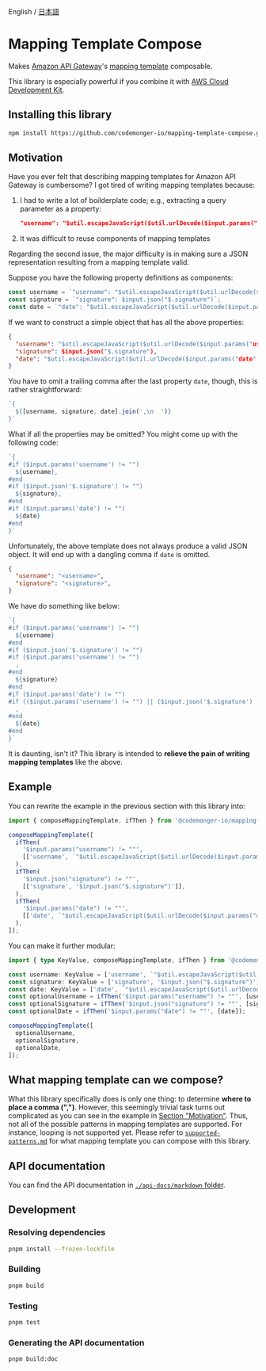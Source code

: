 English / [日本語](./README.ja.md)

# Mapping Template Compose

Makes [Amazon API Gateway](https://aws.amazon.com/api-gateway/)'s [mapping template](https://docs.aws.amazon.com/apigateway/latest/developerguide/rest-api-data-transformations.html) composable.

This library is especially powerful if you combine it with [AWS Cloud Development Kit](https://aws.amazon.com/cdk/).

## Installing this library

```sh
npm install https://github.com/codemonger-io/mapping-template-compose.git#v0.2.0
```

## Motivation

Have you ever felt that describing mapping templates for Amazon API Gateway is cumbersome?
I got tired of writing mapping templates because:
1. I had to write a lot of boilderplate code; e.g., extracting a query parameter as a property:

    ```json
    "username": "$util.escapeJavaScript($util.urlDecode($input.params("username"))).replaceAll("\\'", "'")"
    ```

2. It was difficult to reuse components of mapping templates

Regarding the second issue, the major difficulty is in making sure a JSON representation resulting from a mapping template valid.

Suppose you have the following property definitions as components:

```ts
const username = `"username": "$util.escapeJavaScript($util.urlDecode($input.params("username"))).replaceAll("\\'", "'")"`;
const signature = `"signature": $input.json("$.signature")`;
const date = `"date": "$util.escapeJavaScript($util.urlDecode($input.params("date"))).replaceAll("\\'", "'")"`;
```

If we want to construct a simple object that has all the above properties:

```json
{
  "username": "$util.escapeJavaScript($util.urlDecode($input.params("username"))).replaceAll("\\'", "'")",
  "signature": $input.json("$.signature"),
  "date": "$util.escapeJavaScript($util.urlDecode($input.params("date"))).replaceAll("\\'", "'")"
}
```

You have to omit a trailing comma after the last property `date`, though, this is rather straightforward:

```ts
`{
  ${[username, signature, date].join(',\n  ')}
}`
```

What if all the properties may be omitted?
You might come up with the following code:

```ts
`{
#if ($input.params('username') != "")
  ${username},
#end
#if ($input.json('$.signature') != "")
  ${signature},
#end
#if ($input.params('date') != "")
  ${date}
#end
}`
```

Unfortunately, the above template does not always produce a valid JSON object.
It will end up with a dangling comma if `date` is omitted.

```json
{
  "username": "<username>",
  "signature": "<signature>",
}
```

We have do something like below:

```ts
`{
#if ($input.params('username') != "")
  ${username}
#end
#if ($input.json('$.signature') != "")
#if ($input.params('username') != "")
  ,
#end
  ${signature}
#end
#if ($input.params('date') != "")
#if (($input.params('username') != "") || ($input.json('$.signature') != ""))
  ,
#end
  ${date}
#end
}`
```

It is daunting, isn't it?
This library is intended to **relieve the pain of writing mapping templates** like the above.

## Example

You can rewrite the example in the previous section with this library into:

```ts
import { composeMappingTemplate, ifThen } from '@codemonger-io/mapping-template-compose';

composeMappingTemplate([
  ifThen(
    '$input.params("username") != ""',
    [['username', `"$util.escapeJavaScript($util.urlDecode($input.params("username"))).replaceAll("\\'", "'")"`]],
  ),
  ifThen(
    '$input.json("signature") != ""',
    [['signature', '$input.json("$.signature")']],
  ),
  ifThen(
    '$input.params("date") != ""',
    [['date', `"$util.escapeJavaScript($util.urlDecode($input.params("date"))).replaceAll("\\'", "'")"`]],
  ),
]);
```

You can make it further modular:

```ts
import { type KeyValue, composeMappingTemplate, ifThen } from '@codemonger-io/mapping-template-compose';

const username: KeyValue = ['username', `"$util.escapeJavaScript($util.urlDecode($input.params("username"))).replaceAll("\\'", "'")"`];
const signature: KeyValue = ['signature', '$input.json("$.signature")'];
const date: KeyValue = ['date', `"$util.escapeJavaScript($util.urlDecode($input.params("date"))).replaceAll("\\'", "'")"`];
const optionalUsername = ifThen('$input.params("username") != ""', [username]);
const optionalSignature = ifThen('$input.json("signature") != ""', [signature]);
const optionalDate = ifThen('$input.params("date") != ""', [date]);

composeMappingTemplate([
  optionalUsername,
  optionalSignature,
  optionalDate,
]);
```

## What mapping template can we compose?

What this library specifically does is only one thing: to determine **where to place a comma (",")**.
However, this seemingly trivial task turns out complicated as you can see in the example in [Section "Motivation"](#motivation).
Thus, not all of the possible patterns in mapping templates are supported.
For instance, looping is not supported yet.
Please refer to [`supported-patterns.md`](./supported-patterns.md) for what mapping template you can compose with this library.

## API documentation

You can find the API documentation in [`./api-docs/markdown` folder](./api-docs/markdown/index.md).

## Development

### Resolving dependencies

```sh
pnpm install --frozen-lockfile
```

### Building

```sh
pnpm build
```

### Testing

```sh
pnpm test
```

### Generating the API documentation

```sh
pnpm build:doc
```
